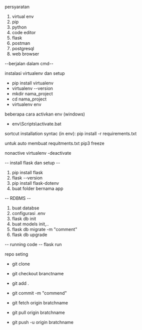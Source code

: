 persyaratan 
1. virtual env
2. pip
3. python
4. code editor
5. flask
6. postman
7. postgresql
8. web browser

   
--berjalan dalam cmd--


instalasi virtualenv dan setup
- pip install virtualenv
- virtualenv --version 
- mkdir nama_project
- cd nama_project
- virtualenv env

beberapa cara activkan env (windows)
- env\Scripts\activate.bat

sortcut installation syntac (in env):
pip install -r requirements.txt 

untuk auto membuat requitments.txt
pip3 freeze 

nonactive virtualenv 
-deactivate


-- install flask dan setup --
1. pip install flask
2. flask --version
3. pip install flask-dotenv
4. buat folder bernama app

-- RDBMS --
1. buat databse
2. configurasi .env
3. flask db init
4. buat models init,..
5. flask db migrate -m "comment"
6. flask db upgrade

-- running code -- 
flask run

repo seting
- git clone
- git checkout branctname

- git add .
- git commit -m "commend"
- git fetch origin bratchname
- git pull origin bratchname
- git push -u origin bratchname

